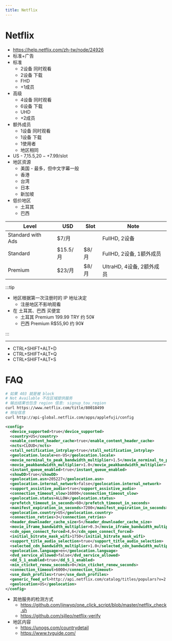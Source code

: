 ```yaml
---
title: Netflix
---
```


# Netflix

- https://help.netflix.com/zh-tw/node/24926
- 标准+广告
- 标准
  - 2设备 同时观看
  - 2设备 下载
  - FHD
  - +1成员
- 高级
  - 4设备 同时观看
  - 6设备 下载
  - UHD
  - +2成员
- 额外成员
  - 1设备 同时观看
  - 1设备 下载
  - 1使用者
  - 地区相同
- US - $7,$15.5,$20 - +$7.99/slot
- 地区资源
  - 美国 - 最多，但中文字幕一般
  - 香港
  - 台湾
  - 日本
  - 新加坡
- 低价地区
  - 土耳其
  - 巴西

| Level             | USD      | Slot  | Note                      |
| ----------------- | -------- | ----- | ------------------------- |
| Standard with Ads | $7/月    |       | FullHD, 2设备             |
| Standard          | $15.5/月 | $8/月 | FullHD, 2设备, 1额外成员  |
| Premium           | $23/月   | $8/月 | UltraHD, 4设备, 2额外成员 |

<!--
https://nicechinavpn.com/netflix-vpn/
-->

:::tip

- 地区根据第一次注册时的 IP 地址决定
  - 注册地区不影响观看
- 在 土耳其、巴西 买便宜
  - 土耳其 Premium 199.99 TRY 约 50¥
  - 巴西 Premium R$55,90 约 90¥

:::

---

- CTRL+SHIFT+ALT+D
- CTRL+SHIFT+ALT+Q
- CTRL+SHIFT+ALT+S

# FAQ

```bash
# 如果 403 就是被 block
# Not Available 不在区域提供服务
# 输出结果也包含 region 信息: signup_tou_region
curl https://www.netflix.com/title/80018499
# 地址信息
curl http://api-global.netflix.com/apps/applefuji/config
```

```xml
<config>
  <device_supported>true</device_supported>
  <country>US</country>
  <enable_content_header_cache>true</enable_content_header_cache>
  <ncts>CLOUD</ncts>
  <stall_notification_intrplay>true</stall_notification_intrplay>
  <geolocation.locale>en-US</geolocation.locale>
  <movie_norminal_to_peak_bandwidth_multiplier>1.5</movie_norminal_to_peak_bandwidth_multiplier>
  <movie_peakbandwidth_multiplier>1.0</movie_peakbandwidth_multiplier>
  <instant_queue_enabled>true</instant_queue_enabled>
  <showDD>true</showDD>
  <geolocation.asn>205227</geolocation.asn>
  <geolocation.internal_network>false</geolocation.internal_network>
  <support_assistive_audio>true</support_assistive_audio>
  <connection_timeout_slow>16000</connection_timeout_slow>
  <geolocation.status>ALLOW</geolocation.status>
  <prefetch_timeout_in_seconds>60</prefetch_timeout_in_seconds>
  <manifest_expiration_in_seconds>7200</manifest_expiration_in_seconds>
  <geolocation.country>US</geolocation.country>
  <connection_retries>3</connection_retries>
  <header_downloader_cache_size>5</header_downloader_cache_size>
  <movie_iframe_bandwidth_multiplier>0.3</movie_iframe_bandwidth_multiplier>
  <cdn_open_connect_forced>4,6</cdn_open_connect_forced>
  <initial_bitrate_mask_wifi>1750</initial_bitrate_mask_wifi>
  <support_title_audio_selection>true</support_title_audio_selection>
  <selected_cdn_bandwidth_multiplier>1.0</selected_cdn_bandwidth_multiplier>
  <geolocation.language>en</geolocation.language>
  <dvd_service_allowed>false</dvd_service_allowed>
  <dd_5_1_enabled>true</dd_5_1_enabled>
  <min_cticket_renew_seconds>0</min_cticket_renew_seconds>
  <connection_timeout>6000</connection_timeout>
  <use_dash_profiles>true</use_dash_profiles>
  <generic_feed_url>http://api.netflix.com/catalog/titles/populars?v=2.0&amp;output=plist&amp;filters=http://api.netflix.com/categories/title_formats/instant</generic_feed_url>
  <geolocation>US</geolocation>
</config>
```

- 其他服务的检测方式
  - https://github.com/jinwyp/one_click_script/blob/master/netflix_check.sh
  - https://github.com/sjlleo/netflix-verify
- 地区内容
  - https://unogs.com/countrydetail
  - https://www.tvguide.com/
